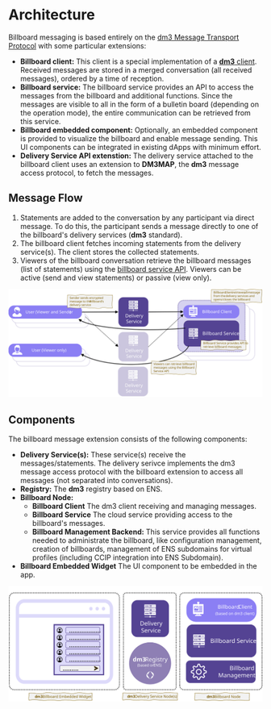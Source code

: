 # Architecture

Billboard messaging is based entirely on the [dm3 Message Transport Protocol](../message-transport/mtp-transport.md) with some particular extensions:

* **Billboard client:** This client is a special implementation of a [**dm3** client](bmp-client.md). Received messages are stored in a merged conversation (all received messages), ordered by a time of reception.
* **Billboard service:** The billboard service provides an API to access the messages from the billboard and additional functions. Since the messages are visible to all in the form of a bulletin board (depending on the operation mode), the entire communication can be retrieved from this service.
* **Billboard embedded component:** Optionally, an embedded component is provided to visualize the billboard and enable message sending. This UI components can be integrated in existing dApps with minimum effort.
* **Delivery Service API extenstion:** The delivery service attached to the billboard client uses an extension to **DM3MAP**, the **dm3** message access protocol, to fetch the messages.

## Message Flow

1. Statements are added to the conversation by any participant via direct message. To do this, the participant sends a message directly to one of the billboard's delivery services (**dm3** standard).
2. The billboard client fetches incoming statements from the delivery service(s). The client stores the collected statements.
3. Viewers of the billboard conversation retrieve the billboard messages (list of statements) using the [billboard service API](bmp-service-api.md). Viewers can be active (send and view statements) or passive (view only).

![image](billboard-principle.svg)

## Components

The billboard message extension consists of the following components:

* **Delivery Service(s):** These service(s) receive the messages/statements. The delivery serivce implements the dm3 message access protocol with the billboard extension to access all messages (not separated into conversations).
* **Registry:** The **dm3** registry based on ENS.
* **Billboard Node:**
  * **Billboard Client** The dm3 client receiving and managing messages.
  * **Billboard Service** The cloud service providing access to the billboard's messages.
  * **Billboard Management Backend:** This service provides all functions needed to administrate the billboard, like configuration management, creation of billboards, management of ENS subdomains for virtual profiles (including CCIP integration into ENS Subdomain).
* **Billboard Embedded Widget** The UI component to be embedded in the app.

![image](components.svg)
